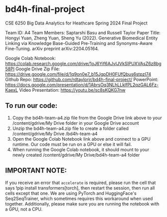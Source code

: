 # bd4h-final-project
CSE 6250 Big Data Analytics for Heathcare 
Spring 2024
Final Project

Team ID:  A4
Team Members:  Saptarshi Basu and Russell Taylor
Paper Title:  Hongyi Yuan, Zheng Yuan, Sheng Yu (2022). Generative Biomedical Entity Linking via Knowledge Base-Guided Pre-Training and Synonyms-Aware Fine-Tuning. arXiv preprint arXiv:2204.05164.

Google Colab Notebook:  https://colab.research.google.com/drive/1oJ6Yif6AJvIJVkSlPUXVAsZ6z8bg58Pl
Google Drive Zip File: https://drive.google.com/file/d/1q9on0e7_b15JgpDH0FUfQbus6stpzI74
Github Repo: https://github.com/rdtaylorjr/bd4h-final-project/
PowerPoint: https://docs.google.com/presentation/d/1AbrsOq3NLhLLklfPL2qzGAL6Fz-KaexL
Video Presentation: https://youtu.be/sc8sKQKG7nw

## To run our code:
1. Copy the bd4h-team-a4.zip file from the Google Drive link above to your /content/gdrive/My Drive folder in your Google Drive account
2. Unzip the bd4h-team-a4.zip file to create a folder called /content/gdrive/My Drive /bd4h-team-a4
3. Open the Google Colab Notebook link above and connect to a GPU runtime. Our code must be run on a GPU or else it will fail.
4. When running the Google Colab notebook, it should mount to your newly created /content/gdrive/My Drive/bd4h-team-a4 folder

## IMPORTANT NOTE:
If you receive an error that `accelerate` is required, please run the cell that says !pip install transformers[torch], then restart the session, then run all cells except that one. We are using PyTorch and HuggingFace's Seq2SeqTrainer, which sometimes requires this workaround when used together. Additionally, please make sure you are running the notebook with a GPU, not a CPU.
